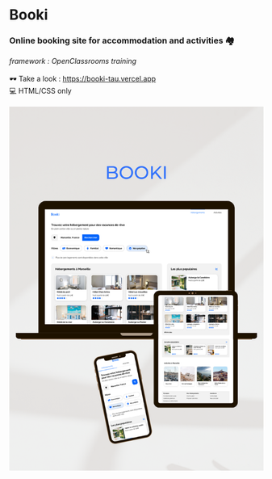 # Booki
### Online booking site for accommodation and activities 🏘<br>
_framework : OpenClassrooms training_ 
<br><br>
🕶 Take a look : https://booki-tau.vercel.app
<br>
💻 HTML/CSS only
<br><br>
![alt text](/images/Booki-MockUp.png)
